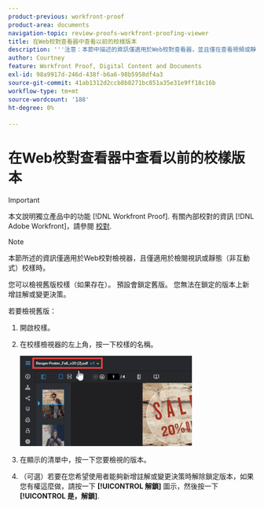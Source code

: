 ```yaml
---
product-previous: workfront-proof
product-area: documents
navigation-topic: review-proofs-workfront-proofing-viewer
title: 在Web校對查看器中查看以前的校樣版本
description: '''注意：本節中描述的資訊僅適用於Web校對查看器，並且僅在查看視頻或靜態校樣時（非互動式校樣）。'
author: Courtney
feature: Workfront Proof, Digital Content and Documents
exl-id: 98a9917d-246d-438f-b6a6-98b5958df4a3
source-git-commit: 41ab1312d2ccb8b8271bc851a35e31e9ff18c16b
workflow-type: tm+mt
source-wordcount: '188'
ht-degree: 0%

---
```


# 在Web校對查看器中查看以前的校樣版本

>[!IMPORTANT]
>
>本文說明獨立產品中的功能 [!DNL Workfront Proof]. 有關內部校對的資訊 [!DNL Adobe Workfront]，請參閱 [校對](../../../review-and-approve-work/proofing/proofing.md).

>[!NOTE]
>
>本節所述的資訊僅適用於Web校對檢視器，且僅適用於檢閱視訊或靜態（非互動式）校樣時。

您可以檢視舊版校樣（如果存在）。 預設會鎖定舊版。 您無法在鎖定的版本上新增註解或變更決策。

若要檢視舊版：

1. 開啟校樣。
1. 在校樣檢視器的左上角，按一下校樣的名稱。

   ![phq_viewer_version.png](assets/phq-viewer-version-350x184.png)

1. 在顯示的清單中，按一下您要檢視的版本。
1. （可選）若要在您希望使用者能夠新增註解或變更決策時解除鎖定版本，如果您有權這麼做，請按一下 **[!UICONTROL 解鎖]** 圖示，然後按一下 **[!UICONTROL 是，解鎖]**.
